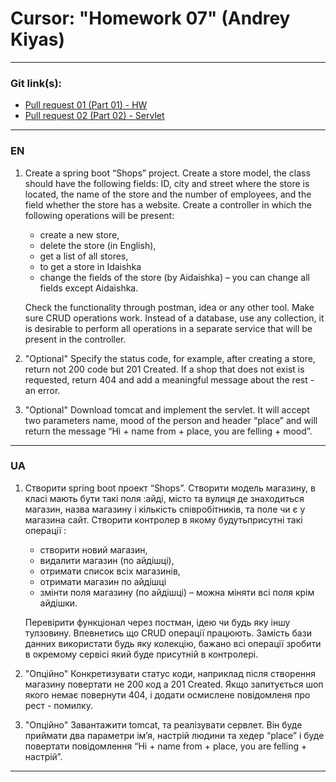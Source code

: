 # Cursor: "Homework 07" (Andrey Kiyas)
___
### Git link(s):
- [Pull request 01 (Part 01) - HW](https://github.com/andrey-kiyas/com.CursorHomeWorks07/pull/1)
- [Pull request 02 (Part 02) - Servlet](https://github.com/andrey-kiyas/com.CursorHomeWorks07/pull/2)
___
### EN
1) Create a spring boot “Shops” project.
   Create a store model, the class should have the following fields: ID, city and street where the store is located, the name of the store and the number of employees, and the field whether the store has a website.
   Create a controller in which the following operations will be present:
    - create a new store,
    - delete the store (in English),
    - get a list of all stores,
    - to get a store in Idaishka
    - change the fields of the store (by Aidaishka) – you can change all fields except Aidaishka.

   Check the functionality through postman, idea or any other tool. Make sure CRUD operations work. Instead of a database, use any collection, it is desirable to perform all operations in a separate service that will be present in the controller.


2) "Optional" Specify the status code, for example, after creating a store, return not 200 code but 201 Created. If a shop that does not exist is requested, return 404 and add a meaningful message about the rest - an error.


3) "Optional" Download tomcat and implement the servlet. It will accept two parameters name, mood of the person and header “place” and will return the message “Hi + name from + place, you are felling + mood”.
___
### UA
1) Створити spring boot проект “Shops”.
   Створити модель магазину, в класі мають бути такі поля :айді, місто та вулиця де знаходиться магазин, назва магазину і кількість співробітників, та поле чи є у магазина сайт.
   Створити контролер в якому будутьприсутні такі операції :
   - створити новий магазин,
   - видалити магазин (по айдішці),
   - отримати список всіх магазинів,
   - отримати магазин по  айдішці
   - змінти поля магазину (по айдішці) – можна міняти всі поля крім айдішки.

   Перевірити функціонал через постман, ідею чи будь яку іншу тулзовину. Впевнетись що CRUD операції працюють. Замість бази данних використати будь яку колекцію, бажано всі операції зробити в окремому сервісі який буде присутній в контролері.


2) "Опційно" Конкретизувати статус коди, наприклад після створення магазину повертати не 200 код а 201 Created. Якщо запитується шоп якого немає повернути 404, і додати осмислене повідомленя про рест - помилку.


3) "Опційно"  Завантажити tomcat, та реалізувати сервлет. Він буде приймати два параметри ім’я, настрій людини та  хедер “place” і буде повертати повідомлення “Hi + name from + place, you are felling + настрій”.
---